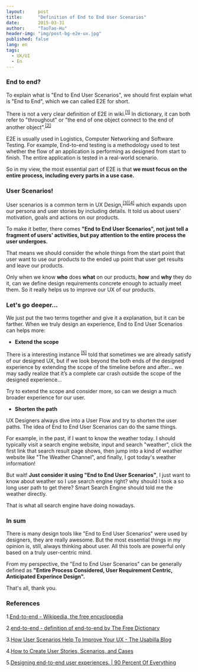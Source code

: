 ```yaml
---
layout:     post
title:      "Definition of End to End User Scenarios"
date:       2015-03-31
author:     "TaoTao-Hu"
header-img: "img/post-bg-e2e-ux.jpg"
published: false
lang: en
tags:
  - UX/UI
  - En
---
```



### End to end?

To explain what is "End to End User Scenarios", we should first explain what is "End to End", which we can called E2E for short.

There is not a very clear definition of E2E in wiki.<sup>[[1]](#ref1)</sup> In dictionary, it can both refer to "throughout" or "the end of one object connect to the end of another object".<sup>[[2]](#ref2)</sup>

E2E is usually used in Logistics, Computer Networking and Software Testing. For example, End-to-end testing is a methodology used to test whether the flow of an application is performing as designed from start to finish. The entire application is tested in a real-world scenario.

So in my view, the most essential part of E2E is that **we must focus on the entire process, including every parts in a use case.**


### User Scenarios!

User scenarios is a common term in UX Design,<sup>[[3]](#ref3)</sup><sup>[[4]](#ref4)</sup> which expands upon our persona and user stories by including details. It told us about users' motivation, goals and actions on our products.

To make it better, there comes **"End to End User Scenarios", not just tell a fragment of users' activities, but pay attention to the entire process the user undergoes.**

That means we should consider the whole things from the start point that user want to use our products to the ended up point that user get results and leave our products.

Only when we know **who** does **what** on our products, **how** and **why** they do it, can we define design requirements concrete enough to actually meet them. So it really helps us to improve our UX of our products.


### Let's go deeper...

We just put the two terms together and give it a explanation, but it can be farther. When we truly design an experience, End to End User Scenarios can helps more:

* **Extend the scope**

There is a interesting instance <sup>[[5]](#ref5)</sup> told that sometimes we are already satisfy of our designed UX, but if we look beyond the both ends of the designed experience by extending the scope of the timeline before and after… we may sadly realize that it’s a complete car crash outside the scope of the designed experience...

Try to extend the scope and consider more, so can we design a much broader experience for our user.

* **Shorten the path**

UX Designers always dive into a User Flow and try to shorten the user paths. The idea of End to End User Scenarios can do the same things.

For example, in the past, if I want to know the weather today. I should typically visit a search engine website, input and search "weather", click the first link that search result page shows, then jump into a kind of weather website like "The Weather Channel", and finally, I got today's weather information!

But wait! **Just consider it using "End to End User Scenarios"**, I just want to know about weather so I use search engine right? why should I took a so long user path to get there? Smart Search Engine should told me the weather directly.

That is what all search engine have doing nowadays.


### In sum

There is many design tools like "End to End User Scenarios" were used by designers, they are really awesome. But the most essential things in my opinion is, still, always thinking about user. All this tools are powerful only based on a truly user-centric mind.

From my perspective, the "End to End User Scenarios" can be generally defined as **"Entire Process Considered, User Requirement Centric, Anticipated Experince Design".**



That's all, thank you.

### References

1.<a id="ref1">[End-to-end - Wikipedia, the free encyclopedia](http://en.wikipedia.org/wiki/End-to-end)</a>

2.<a id="ref2">[end-to-end - definition of end-to-end by The Free Dictionary](http://www.thefreedictionary.com/end-to-end)</a>

3.<a id="ref3">[How User Scenarios Help To Improve Your UX - The Usabilla Blog](http://blog.usabilla.com/how-user-scenarios-help-to-improve-your-ux/)</a>

4.<a id="ref4">[How to Create User Stories, Scenarios, and Cases](https://www.newfangled.com/how-to-tell-the-users-story/)</a>

5.<a id="ref5">[Designing end-to-end user experiences. | 90 Percent Of Everything](http://www.90percentofeverything.com/2008/11/11/designing-end-to-end-user-experiences/)</a>
